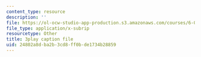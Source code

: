 ```yaml
---
content_type: resource
description: ''
file: https://ol-ocw-studio-app-production.s3.amazonaws.com/courses/6-034-artificial-intelligence-fall-2010/24802a8dba2b3cd8ff0bde1734b28859_XPEJg_6Cg6o.srt
file_type: application/x-subrip
resourcetype: Other
title: 3play caption file
uid: 24802a8d-ba2b-3cd8-ff0b-de1734b28859
---
```

